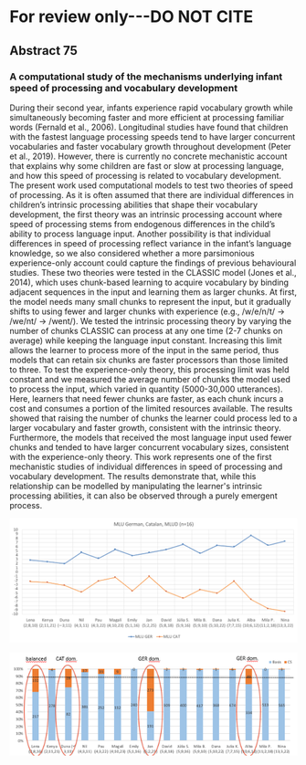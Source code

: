 # For review only---DO NOT CITE

## Abstract 75

### A computational study of the mechanisms underlying infant speed of processing and vocabulary development

During their second year, infants experience rapid vocabulary growth while simultaneously becoming faster and more efficient at processing familiar words (Fernald et al., 2006). Longitudinal studies have found that children with the fastest language processing speeds tend to have larger concurrent vocabularies and faster vocabulary growth throughout development (Peter et al., 2019). However, there is currently no concrete mechanistic account that explains why some children are fast or slow at processing language, and how this speed of processing is related to vocabulary development. The present work used computational models to test two theories of speed of processing. As it is often assumed that there are individual differences in children’s intrinsic processing abilities that shape their vocabulary development, the first theory was an intrinsic processing account where speed of processing stems from endogenous differences in the child’s ability to process language input. Another possibility is that individual differences in speed of processing reflect variance in the infant’s language knowledge, so we also considered whether a more parsimonious experience-only account could capture the findings of previous behavioural studies. These two theories were tested in the CLASSIC model (Jones et al., 2014), which uses chunk-based learning to acquire vocabulary by binding adjacent sequences in the input and learning them as larger chunks. At first, the model needs many small chunks to represent the input, but it gradually shifts to using fewer and larger chunks with experience (e.g., /w/e/n/t/ → /we/nt/ → /went/). We tested the intrinsic processing theory by varying the number of chunks CLASSIC can process at any one time (2-7 chunks on average) while keeping the language input constant. Increasing this limit allows the learner to process more of the input in the same period, thus models that can retain six chunks are faster processors than those limited to three. To test the experience-only theory, this processing limit was held constant and we measured the average number of chunks the model used to process the input, which varied in quantity (5000-30,000 utterances). Here, learners that need fewer chunks are faster, as each chunk incurs a cost and consumes a portion of the limited resources available. The results showed that raising the number of chunks the learner could process led to a larger vocabulary and faster growth, consistent with the intrinsic theory. Furthermore, the models that received the most language input used fewer chunks and tended to have larger concurrent vocabulary sizes, consistent with the experience-only theory. This work represents one of the first mechanistic studies of individual differences in speed of processing and vocabulary development. The results demonstrate that, while this relationship can be modelled by manipulating the learner's intrinsic processing abilities, it can also be observed through a purely emergent process.

![Attachment](attachments/75-1.png)

![Attachment](attachments/75-2.png)
